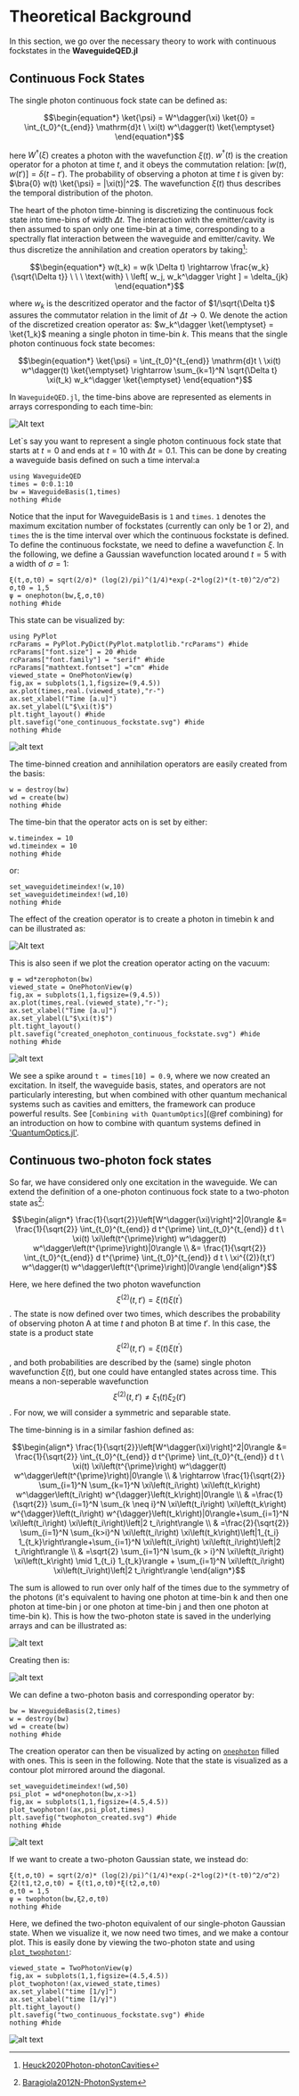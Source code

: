# Theoretical Background
In this section, we go over the necessary theory to work with continuous fockstates in the **WaveguideQED.jl**


## Continuous Fock States

The single photon continuous fock state can be defined as:

$$\begin{equation*}
    \ket{\psi} = W^\dagger(\xi) \ket{0} = \int_{t_0}^{t_{end}} \mathrm{d}t \ \xi(t) w^\dagger(t) \ket{\emptyset}
\end{equation*}$$

here $W^\dagger(\xi)$ creates a photon with the wavefunction $\xi(t)$. $w^\dagger(t)$ is the creation operator for a photon at time $t$, and it obeys the commutation relation: $\left[w(t),w(t')\right ] = \delta(t-t')$. The probability of observing a photon at time $t$ is given by: $\bra{0} w(t) \ket{\psi} = |\xi(t)|^2$. The wavefunction $\xi(t)$ thus describes the temporal distribution of the photon.

The heart of the photon time-binning is discretizing the continuous fock state into time-bins of width $\Delta t$. The interaction with the emitter/cavity is then assumed to span only one time-bin at a time, corresponding to a spectrally flat interaction between the waveguide and emitter/cavity. We thus discretize the annihilation and creation operators by taking[^1]:

$$\begin{equation*}
    w(t_k) = w(k \Delta t) \rightarrow  \frac{w_k}{\sqrt{\Delta t}} \ \ \  \text{with} \ \left[ w_j, w_k^\dagger \right ] = \delta_{jk}
\end{equation*}$$

where $w_k$ is the descritized operator and the factor of $1/\sqrt{\Delta t}$ assures the commutator relation in the limit of $\Delta t \rightarrow 0$. We denote the action of the discretized creation operator as: $w_k^\dagger \ket{\emptyset} = \ket{1_k}$ meaning a single photon in time-bin $k$. This means that the single photon continuous fock state becomes:

$$\begin{equation*}
    \ket{\psi} = \int_{t_0}^{t_{end}} \mathrm{d}t \ \xi(t) w^\dagger(t) \ket{\emptyset} \rightarrow 
\sum_{k=1}^N \sqrt{\Delta t} \xi(t_k) w_k^\dagger \ket{\emptyset}
\end{equation*}$$

In `WaveguideQED.jl`, the time-bins above are represented as elements in arrays corresponding to each time-bin:

![Alt text](./illustrations/onephoton_array.png)

Let`s say you want to represent a single photon continuous fock state that starts at $t=0$ and ends at $t=10$ with $\Delta t = 0.1$. This can be done by creating a waveguide basis defined on such a time interval:a

```@example theory
using WaveguideQED
times = 0:0.1:10
bw = WaveguideBasis(1,times)
nothing #hide
```

Notice that the input for WaveguideBasis is `1` and `times`. `1` denotes the maximum excitation number of fockstates (currently can only be 1 or 2), and `times` the is the time interval over which the continuous fockstate is defined. To define the continuous fockstate, we need to define a wavefunction $\xi$. In the following, we define a Gaussian wavefunction located around $t=5$ with a width of $\sigma = 1$:

```@example theory
ξ(t,σ,t0) = sqrt(2/σ)* (log(2)/pi)^(1/4)*exp(-2*log(2)*(t-t0)^2/σ^2)
σ,t0 = 1,5
ψ = onephoton(bw,ξ,σ,t0)
nothing #hide
```

This state can be visualized by:

```@example theory
using PyPlot
rcParams = PyPlot.PyDict(PyPlot.matplotlib."rcParams") #hide
rcParams["font.size"] = 20 #hide
rcParams["font.family"] = "serif" #hide
rcParams["mathtext.fontset"] ="cm" #hide
viewed_state = OnePhotonView(ψ)
fig,ax = subplots(1,1,figsize=(9,4.5))
ax.plot(times,real.(viewed_state),"r-")
ax.set_xlabel("Time [a.u]")
ax.set_ylabel(L"$\xi(t)$")
plt.tight_layout() #hide
plt.savefig("one_continuous_fockstate.svg") #hide
nothing #hide
```
![alt text](one_continuous_fockstate.svg)

The time-binned creation and annihilation operators are easily created from the basis:

```@example theory
w = destroy(bw)
wd = create(bw)
nothing #hide
```

The time-bin that the operator acts on is set by either:

```@example theory
w.timeindex = 10
wd.timeindex = 10
nothing #hide
```
 or:

```@example theory
set_waveguidetimeindex!(w,10)
set_waveguidetimeindex!(wd,10)
nothing #hide
```

The effect of the creation operator is to create a photon in timebin k and can be illustrated as:

![Alt text](./illustrations/one_photon_creation.png)

This is also seen if we plot the creation operator acting on the vacuum:

```@example theory
ψ = wd*zerophoton(bw)
viewed_state = OnePhotonView(ψ)
fig,ax = subplots(1,1,figsize=(9,4.5))
ax.plot(times,real.(viewed_state),"r-");
ax.set_xlabel("Time [a.u]")
ax.set_ylabel(L"$\xi(t)$")
plt.tight_layout()
plt.savefig("created_onephoton_continuous_fockstate.svg") #hide
nothing #hide
```
![alt text](created_onephoton_continuous_fockstate.svg)

We see a spike around `t = times[10] = 0.9`, where we now created an excitation. In itself, the waveguide basis, states, and operators are not particularly interesting, but when combined with other quantum mechanical systems such as cavities and emitters, the framework can produce powerful results. See [`Combining with QuantumOptics`](@ref combining) for an introduction on how to combine with quantum systems defined in ['QuantumOptics.jl'](https://qojulia.org/).


## Continuous two-photon fock states

So far, we have considered only one excitation in the waveguide. We can extend the definition of a one-photon continuous fock state to a two-photon state as[^2]:

$$\begin{align*}
\frac{1}{\sqrt{2}}\left[W^\dagger(\xi)\right]^2|0\rangle &= \frac{1}{\sqrt{2}} \int_{t_0}^{t_{end}} d t^{\prime} \int_{t_0}^{t_{end}} d t \ \xi(t) \xi\left(t^{\prime}\right) w^\dagger(t) w^\dagger\left(t^{\prime}\right)|0\rangle \\
 &= \frac{1}{\sqrt{2}} \int_{t_0}^{t_{end}} d t^{\prime} \int_{t_0}^{t_{end}} d t \ \xi^{(2)}(t,t') w^\dagger(t) w^\dagger\left(t^{\prime}\right)|0\rangle  
\end{align*}$$

Here, we here defined the two photon wavefunction $$\xi^{(2)}(t,t') = \xi(t) \xi\left(t^{\prime}\right)$$. The state is now defined over two times, which describes the probability of observing photon A at time $t$ and photon B at time $t'$. In this case, the state is a product state $$\xi^{(2)}(t,t') = \xi(t) \xi\left(t^{\prime}\right)$$, and both probabilities are described by the (same) single photon wavefunction $\xi(t)$, but one could have entangled states across time. This means a non-seperable wavefunction $$\xi^{(2)}(t,t') \neq \xi_1(t)\xi_2(t')$$. For now, we will consider a symmetric and separable state.

The time-binning is in a similar fashion defined as:

$$\begin{align*}
\frac{1}{\sqrt{2}}\left[W^\dagger(\xi)\right]^2|0\rangle &= \frac{1}{\sqrt{2}} \int_{t_0}^{t_{end}} d t^{\prime} \int_{t_0}^{t_{end}} d t \ \xi(t) \xi\left(t^{\prime}\right) w^\dagger(t) w^\dagger\left(t^{\prime}\right)|0\rangle \\
& \rightarrow \frac{1}{\sqrt{2}} \sum_{i=1}^N \sum_{k=1}^N \xi\left(t_i\right) \xi\left(t_k\right) w^\dagger\left(t_i\right) w^{\dagger}\left(t_k\right)|0\rangle \\
& =\frac{1}{\sqrt{2}} \sum_{i=1}^N \sum_{k \neq i}^N \xi\left(t_i\right) \xi\left(t_k\right) w^{\dagger}\left(t_i\right) w^{\dagger}\left(t_k\right)|0\rangle+\sum_{i=1}^N \xi\left(t_i\right) \xi\left(t_i\right)\left|2 t_i\right\rangle \\
& =\frac{2}{\sqrt{2}} \sum_{i=1}^N \sum_{k>i}^N \xi\left(t_i\right) \xi\left(t_k\right)\left|1_{t_i} 1_{t_k}\right\rangle+\sum_{i=1}^N \xi\left(t_i\right) \xi\left(t_i\right)\left|2 t_i\right\rangle \\
& =\sqrt{2} \sum_{i=1}^N \sum_{k > i}^N \xi\left(t_i\right) \xi\left(t_k\right) \mid 1_{t_i} 1_{t_k}\rangle + \sum_{i=1}^N \xi\left(t_i\right) \xi\left(t_i\right)\left|2 t_i\right\rangle
\end{align*}$$


The sum is allowed to run over only half of the times due to the symmetry of the photons (it's equivalent to having one photon at time-bin k and then one photon at time-bin j or one photon at time-bin j and then one photon at time-bin k). This is how the two-photon state is saved in the underlying arrays and can be illustrated as:

![alt text](./illustrations/twophoton_array.png)

Creating then is:

![alt text](./illustrations/two_photon_creation.png)

We can define a two-photon basis and corresponding operator by:

```@example theory
bw = WaveguideBasis(2,times)
w = destroy(bw)
wd = create(bw)
nothing #hide
```
The creation operator can then be visualized by acting on [`onephoton`](@ref) filled with ones. This is seen in the following. Note that the state is visualized as a contour plot mirrored around the diagonal.

```@example theory
set_waveguidetimeindex!(wd,50)
psi_plot = wd*onephoton(bw,x->1)
fig,ax = subplots(1,1,figsize=(4.5,4.5))
plot_twophoton!(ax,psi_plot,times)
plt.savefig("twophoton_created.svg") #hide
nothing #hide
```

![alt text](twophoton_created.svg)

If we want to create a two-photon Gaussian state, we instead do:

```@example theory
ξ(t,σ,t0) = sqrt(2/σ)* (log(2)/pi)^(1/4)*exp(-2*log(2)*(t-t0)^2/σ^2)
ξ2(t1,t2,σ,t0) = ξ(t1,σ,t0)*ξ(t2,σ,t0)
σ,t0 = 1,5
ψ = twophoton(bw,ξ2,σ,t0)
nothing #hide
```

Here, we defined the two-photon equivalent of our single-photon Gaussian state. When we visualize it, we now need two times, and we make a contour plot. This is easily done by viewing the two-photon state and using [`plot_twophoton!`](@ref): 

```@example theory
viewed_state = TwoPhotonView(ψ)
fig,ax = subplots(1,1,figsize=(4.5,4.5))
plot_twophoton!(ax,viewed_state,times)
ax.set_ylabel("time [1/γ]")
ax.set_xlabel("time [1/γ]") 
plt.tight_layout()
plt.savefig("two_continuous_fockstate.svg") #hide
nothing #hide
```
![alt text](two_continuous_fockstate.svg)





[^1]: [Heuck2020Photon-photonCavities](@cite)
[^2]: [Baragiola2012N-PhotonSystem](@cite)
